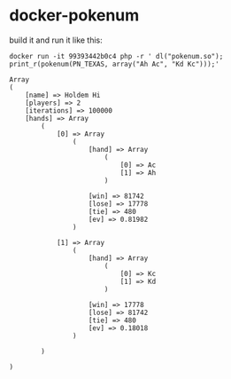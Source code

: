 # docker-pokenum

build it and run it like this: 

`docker run -it 99393442b0c4 php -r ' dl("pokenum.so"); print_r(pokenum(PN_TEXAS, array("Ah Ac", "Kd Kc")));'`

```
Array
(
    [name] => Holdem Hi
    [players] => 2
    [iterations] => 100000
    [hands] => Array
        (
            [0] => Array
                (
                    [hand] => Array
                        (
                            [0] => Ac
                            [1] => Ah
                        )

                    [win] => 81742
                    [lose] => 17778
                    [tie] => 480
                    [ev] => 0.81982
                )

            [1] => Array
                (
                    [hand] => Array
                        (
                            [0] => Kc
                            [1] => Kd
                        )

                    [win] => 17778
                    [lose] => 81742
                    [tie] => 480
                    [ev] => 0.18018
                )

        )

)
```

